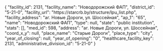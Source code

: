 {
    "facility_id": 2131,
    "facility_name": "Новодорожский ФАП",
    "district_id": "5-21-0",
    "facility_url": "https:\/\/starcrb.by\/structure\/lpu_list.php",
    "facility_address": "аг. Новые Дороги, ул. Шоссейная",
    "ap_1": "65",
    "name": "Новодорожский ФАП",
    "type": null,
    "state": "public institution",
    "stats": [],
    "med_id": 598,
    "address": "аг. Новые Дороги, ул. Шоссейная",
    "coord_x_y": null,
    "place_name": "Старые Дороги",
    "place_type": "city",
    "year_of_closing": null,
    "year_of_opening": "0",
    "healthcare_facility_key": 2131,
    "administrative_division_id": "5-21-0"
}